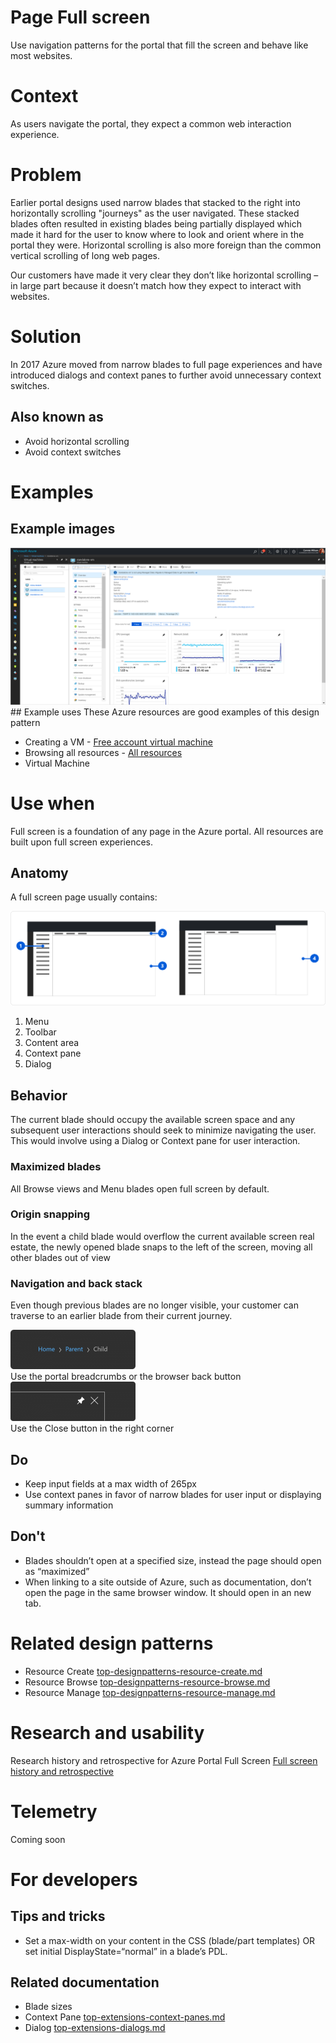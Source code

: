 # Page Full screen 
Use navigation patterns for the portal that fill the screen and behave like most websites.

# Context
As users navigate the portal, they expect a common web interaction experience. 

# Problem
Earlier portal designs used narrow blades that stacked to the right into horizontally scrolling "journeys" as the user navigated.  These stacked blades often resulted in existing blades being partially displayed which made it hard for the user to know where to look and orient where in the portal they were.  Horizontal scrolling is also more foreign than the common vertical scrolling of long web pages.  

Our customers have made it very clear they don’t like horizontal scrolling – in large part because it doesn’t match how they expect to interact with websites.   

# Solution
In 2017 Azure moved from narrow blades to full page experiences and have introduced dialogs and context panes to further avoid unnecessary context switches.

## Also known as 

-   Avoid horizontal scrolling
-   Avoid context switches

# Examples

## Example images 

<div style="max-width:800px">
<img alttext="Full screen sample" src="../media/top-designpatterns-page-fullscreen/Full-screen-1.png"  />
</div>
## Example uses
These Azure resources are good examples of this design pattern 

* Creating a VM - [Free account virtual machine](https://rc.portal.azure.com/#create/microsoft.freeaccountvirtualmachine)
* Browsing all resources - [All resources](https://rc.portal.azure.com/#blade/HubsExtension/ArtBrowseBlade/resourceType/Microsoft.Resources%2Fresources)
* Virtual Machine 

# Use when
Full screen is a foundation of any page in the Azure portal. All resources are built upon full screen experiences.


## Anatomy  
A full screen page usually contains:

<div style="max-width:800px">
<img alttext="Full screen anotomy" src="../media/top-designpatterns-page-fullscreen/FS_1_Anatomy.png"  />
</div>

1. Menu
2. Toolbar
3. Content area
4. Context pane
5. Dialog

## Behavior 
The current blade should occupy the available screen space and any subsequent user interactions should seek to minimize navigating the user.  This would involve using a Dialog or Context pane for user interaction.

### Maximized blades 
All Browse views and Menu blades open full screen by default.

### Origin snapping 
In the event a child blade would overflow the current available screen real estate, the newly opened blade snaps to the left of the screen, moving all other blades out of view

### Navigation and back stack 
Even though previous blades are no longer visible, your customer can traverse to an earlier blade from their current journey.
<div style="max-width:200px">
<img alttext="Breadcrumb" src="../media/top-designpatterns-page-fullscreen/FS_2_Breadcrumbs@2x-400x126.png" />
</div>
Use the portal breadcrumbs or the browser back button

<div style="max-width:200px">
<img alttext="Close blade" src="../media/top-designpatterns-page-fullscreen/FS_3_X@2x-400x126.png" />
</div>
Use the Close button in the right corner


## Do 

* Keep input fields at a max width of 265px
* Use context panes in favor of narrow blades for user input or displaying summary information  

## Don't 

* Blades shouldn’t open at a specified size, instead the page should open as “maximized”
* When linking to a site outside of Azure, such as documentation, don’t open the page in the same browser window. It should open in an new tab.

# Related design patterns

* Resource Create [top-designpatterns-resource-create.md](top-designpatterns-resource-create.md)
* Resource Browse [top-designpatterns-resource-browse.md](top-designpatterns-resource-browse.md)
* Resource Manage [top-designpatterns-resource-manage.md](top-designpatterns-resource-manage.md)

# Research and usability

Research history and retrospective for Azure Portal Full Screen
[Full screen history and retrospective](https://microsoft.sharepoint.com/:p:/r/teams/azureteams/aapt/azureux/portalfx/_layouts/15/Doc.aspx?sourcedoc=%7B78bf3a97-2ccc-4920-886d-ce508980c3d8%7D&action=default)

# Telemetry
Coming soon

# For developers 

## Tips and tricks 

* Set a max-width on your content in the CSS (blade/part templates) OR set initial DisplayState=“normal” in a blade’s PDL. 

## Related documentation

* Blade sizes []()
* Context Pane [top-extensions-context-panes.md](top-extensions-context-panes.md)
* Dialog [top-extensions-dialogs.md](top-extensions-dialogs.md)

